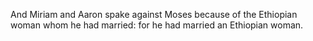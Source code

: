 And Miriam and Aaron spake against Moses because of the Ethiopian woman whom he had married: for he had married an Ethiopian woman.
